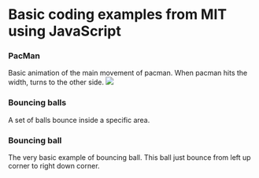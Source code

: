 Basic coding examples from MIT using JavaScript
===============================================
### PacMan
Basic animation of the main movement of pacman. When pacman hits the width, turns to the other side.
![](https://github.com/porto-o/JavaScipt-examples-MIT/PacMan/Pacman-animation.gif)
### Bouncing balls
A set of balls bounce inside a specific area.
### Bouncing ball
The very basic example of bouncing ball. This ball just bounce from left up corner to right down corner.
